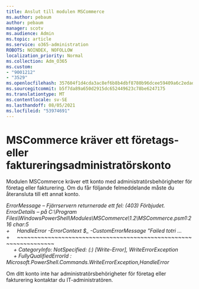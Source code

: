 ```yaml
---
title: Anslut till modulen MSCommerce
ms.author: pebaum
author: pebaum
manager: scotv
ms.audience: Admin
ms.topic: article
ms.service: o365-administration
ROBOTS: NOINDEX, NOFOLLOW
localization_priority: Normal
ms.collection: Adm_O365
ms.custom:
- "9001212"
- "3529"
ms.openlocfilehash: 357604f1d4cda3ac8ef6b8b4dbf8780b96dcee59409a6c2edad4a84d6adda62a
ms.sourcegitcommit: b5f7da89a650d2915dc652449623c78be6247175
ms.translationtype: MT
ms.contentlocale: sv-SE
ms.lasthandoff: 08/05/2021
ms.locfileid: "53974691"
---
```

# <a name="mscommerce-requires-a-company-or-billing-administrator-account"></a>MSCommerce kräver ett företags- eller faktureringsadministratörskonto

Modulen MSCommerce kräver ett konto med administratörsbehörigheter för företag eller fakturering. Om du får följande felmeddelande måste du återansluta till ett annat konto.

*ErrorMessage – Fjärrservern returnerade ett fel: (403) Förbjudet. ErrorDetails – på C:\Program Files\WindowsPowerShell\Modules\MSCommerce\1.2\MSCommerce.psm1:216 char:5*<br>
*+&nbsp;&nbsp;&nbsp;&nbsp;&nbsp;HandleError -ErrorContext $_ -CustomErrorMessage "Failed totri ...*<br>
\+&nbsp;&nbsp;&nbsp;&nbsp;&nbsp;~~~~~~~~~~~~~~~~~~~~~~~~~~~~~~~~~~~~~~~~~~~~~~~~~~~~~~~~~~~~~~~~~<br>
&nbsp;&nbsp;&nbsp;&nbsp;&nbsp;*+ CategoryInfo: NotSpecified: (:) [Write-Error], WriteErrorException*<br>
&nbsp;&nbsp;&nbsp;&nbsp;&nbsp;*+ FullyQualifiedErrorId : Microsoft.PowerShell.Commands.WriteErrorException,HandleError*

Om ditt konto inte har administratörsbehörigheter för företag eller fakturering kontaktar du IT-administratören.
